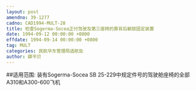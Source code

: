 ```yaml
---
layout: post
amendno: 39-1277
cadno: CAD1994-MULT-28
title: 检查Sogerma-Socea正付驾驶及第三座椅的靠背后躺锁固定装置
date: 1994-09-12 00:00:00 +0800
effdate: 1994-09-14 00:00:00 +0800
tag: MULT
categories: 民航华东管理局适航处
author: 薛平贝
---
```


##适用范围:
装有Sogerma-Socea SB 25-229中规定件号的驾驶舱座椅的全部A310和A300-600飞机

